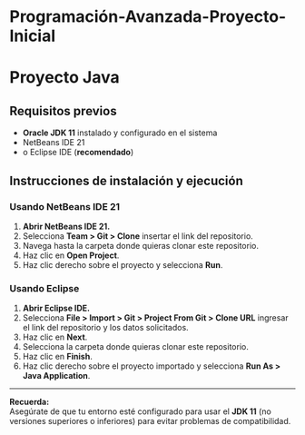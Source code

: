 # Programación-Avanzada-Proyecto-Inicial
# Proyecto Java
## Requisitos previos

- **Oracle JDK 11** instalado y configurado en el sistema  
- NetBeans IDE 21   
- o Eclipse IDE (**recomendado**)

## Instrucciones de instalación y ejecución

### Usando NetBeans IDE 21

1. **Abrir NetBeans IDE 21.**
2. Selecciona **Team > Git > Clone** insertar el link del repositorio.
3. Navega hasta la carpeta donde quieras clonar este repositorio.
4. Haz clic en **Open Project**.
5. Haz clic derecho sobre el proyecto y selecciona **Run**.

### Usando Eclipse

1. **Abrir Eclipse IDE.**
2. Selecciona **File > Import > Git > Project From Git > Clone URL** ingresar el link del repositorio y los datos solicitados.
3. Haz clic en **Next**.
4. Selecciona la carpeta donde quieras clonar este repositorio.
5. Haz clic en **Finish**.
6. Haz clic derecho sobre el proyecto importado y selecciona **Run As > Java Application**.

---

**Recuerda:**  
Asegúrate de que tu entorno esté configurado para usar el **JDK 11** (no versiones superiores o inferiores) para evitar problemas de compatibilidad.
